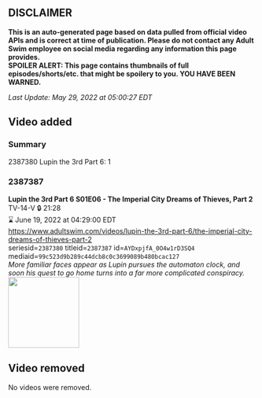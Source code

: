 ## DISCLAIMER
**This is an auto-generated page based on data pulled from official video APIs and is correct at time of publication. Please do not contact any Adult Swim employee on social media regarding any information this page provides.**  
**SPOILER ALERT: This page contains thumbnails of full episodes/shorts/etc. that might be spoilery to you. YOU HAVE BEEN WARNED.**  

_Last Update: May 29, 2022 at 05:00:27 EDT_
## Video added
### Summary
2387380 Lupin the 3rd Part 6: 1  
### 2387387
**Lupin the 3rd Part 6 S01E06 - The Imperial City Dreams of Thieves, Part 2**  
TV-14-V 🔒 21:28  
⌛ June 19, 2022 at 04:29:00 EDT  
https://www.adultswim.com/videos/lupin-the-3rd-part-6/the-imperial-city-dreams-of-thieves-part-2  
seriesid=`2387380` titleid=`2387387` id=`AYDxpjfA_0O4w1rD3SQ4` mediaid=`99c523d9b289c44dcb8c0c3699089b480bcac127`  
_More familiar faces appear as Lupin pursues the automaton clock, and soon his quest to go home turns into a far more complicated conspiracy._  
<a href="https://media.cdn.adultswim.com/uploads/20220525/thumbnails/2_225251147450-LupinThe3rd_Part6_006_TheImperialCityOfThieves.png"><img src="https://media.cdn.adultswim.com/uploads/20220525/thumbnails/2_225251147450-LupinThe3rd_Part6_006_TheImperialCityOfThieves.png" height="144px" /></a>
## Video removed
No videos were removed.  
